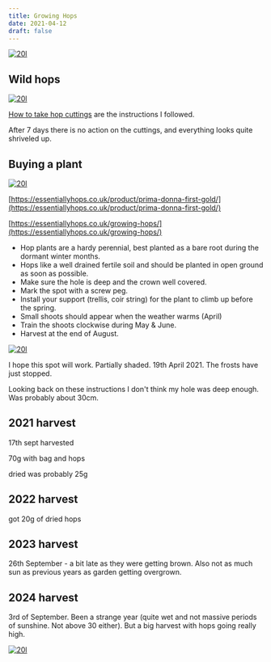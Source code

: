 ```yaml
---
title: Growing Hops 
date: 2021-04-12
draft: false
---
```



[![20l](/images/2021-04-12/wild.jpg "20l")](/images/2021-04-21/wild.jpg)

## Wild hops

[![20l](/images/2021-04-12/cuttings.jpg "20l")](/images/2021-04-21/cuttings.jpg)

[How to take hop cuttings](https://twothirstygardeners.co.uk/2016/05/how-to-take-hop-cuttings-note-its-easy/) are the instructions I followed.

After 7 days there is no action on the cuttings, and everything looks quite shriveled up.


## Buying a plant

[![20l](/images/2021-04-12/roots.jpg "20l")](/images/2021-04-21/roots.jpg)

[https://essentiallyhops.co.uk/product/prima-donna-first-gold/](https://essentiallyhops.co.uk/product/prima-donna-first-gold/)

[https://essentiallyhops.co.uk/growing-hops/](https://essentiallyhops.co.uk/growing-hops/)

- Hop plants are a hardy perennial, best planted as a bare root during the dormant winter months.
- Hops like a well drained fertile soil and should be planted in open ground as soon as possible.
- Make sure the hole is deep and the crown well covered.
- Mark the spot with a screw peg.
- Install your support (trellis, coir string) for the plant to climb up before the spring.
- Small shoots should appear when the weather warms (April)
- Train the shoots clockwise during May & June.
- Harvest at the end of August.

[![20l](/images/2021-04-12/planted.jpg "20l")](/images/2021-04-21/planted.jpg)

I hope this spot will work. Partially shaded. 19th April 2021. The frosts have just stopped.

Looking back on these instructions I don't think my hole was deep enough. Was probably about 30cm.


## 2021 harvest

17th sept harvested

70g with bag and hops

dried was probably 25g

## 2022 harvest

got 20g of dried hops

## 2023 harvest

26th September - a bit late as they were getting brown. Also not as much sun as previous years as garden getting overgrown.

## 2024 harvest

3rd of September. Been a strange year (quite wet and not massive periods of sunshine. Not above 30 either). But a big harvest with hops going really high.

[![20l](/images/2024-09-03/1.jpg "20l")](/images/2024-09-03/1.jpg)



